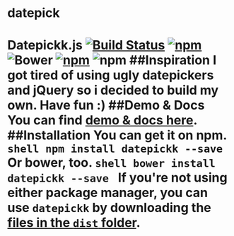 # datepick
# Datepickk.js [![Build Status](https://travis-ci.org/crsten/datepickk.svg?branch=master&amp;style=flat-square)](https://travis-ci.org/crsten/datepickk) [![npm](https://img.shields.io/npm/dt/datepickk.svg?style=flat-square)](https://www.npmjs.com/package/datepickk) ![Bower](https://img.shields.io/bower/v/datepickk.svg?style=flat-square) [![npm](https://img.shields.io/npm/v/datepickk.svg?style=flat-square)](https://www.npmjs.com/package/datepickk) ![npm](https://img.shields.io/npm/l/datepickk.svg?style=flat-square)  ##Inspiration  I got tired of using ugly datepickers and jQuery so i decided to build my own. Have fun :)  ##Demo &amp; Docs  You can find [demo &amp; docs here](http://crsten.github.io/datepickk/).  ##Installation  You can get it on npm.  ```shell npm install datepickk --save ```  Or bower, too.  ```shell bower install datepickk --save ```  If you're not using either package manager, you can use `datepickk` by downloading the [files in the `dist` folder](dist).
